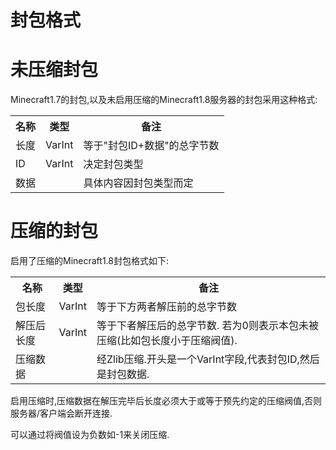 封包格式
==============
# 未压缩封包
Minecraft1.7的封包,以及未启用压缩的Minecraft1.8服务器的封包采用这种格式:
<table>
	<tr>
		<th>名称</th>
		<th>类型</th>
		<th>备注</th>
	</tr>
	<tr>
		<td>长度</td>
		<td>VarInt</td>
		<td>等于"封包ID+数据"的总字节数</td>
	</tr>
	<tr>
		<td>ID</td>
		<td>VarInt</td>
		<td>决定封包类型</td>
	</tr>
	<tr>
		<td>数据</td>
		<td></td>
		<td>具体内容因封包类型而定</td>
	</tr>
</table>

# 压缩的封包
启用了压缩的Minecraft1.8封包格式如下:
<table>
	<tr>
		<th>名称</th>
		<th>类型</th>
		<th>备注</th>
	</tr>
	<tr>
		<td>包长度</td>
		<td>VarInt</td>
		<td>等于下方两者解压前的总字节数</td>
	</tr>
	<tr>
		<td>解压后长度</td>
		<td>VarInt</td>
		<td>等于下者解压后的总字节数. 若为0则表示本包未被压缩(比如包长度小于压缩阀值).</td>
	</tr>
	<tr>
		<td>压缩数据</td>
		<td></td>
		<td>经Zlib压缩.开头是一个VarInt字段,代表封包ID,然后是封包数据.</td>
	</tr>
</table>

启用压缩时,压缩数据在解压完毕后长度必须大于或等于预先约定的压缩阀值,否则服务器/客户端会断开连接.

可以通过将阀值设为负数如-1来关闭压缩.